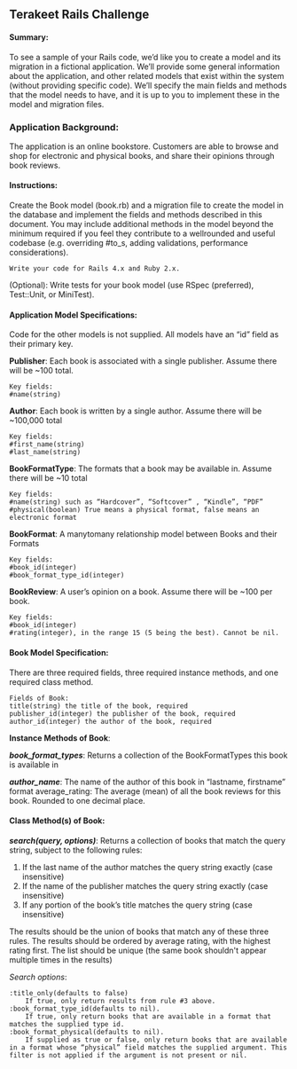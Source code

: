 ## Terakeet Rails Challenge

#### Summary:

To see a sample of your Rails code, we’d like you to create a model and its migration in a fictional application. We’ll provide some general information about the application, and other related models that exist within the system (without providing specific code). We’ll specify the main fields and methods that the model needs to have, and it is up to you to implement these in the model and migration files.

### Application Background:

The application is an online bookstore. Customers are able to browse and shop for electronic and physical books, and share their opinions through book reviews.

#### Instructions:

Create the Book model (book.rb) and a migration file to create the model in the database and implement the fields and methods described in this document. You may include additional methods in the model beyond the minimum required if you feel they contribute to a well­rounded and useful codebase (e.g. overriding #to_s, adding validations, performance considerations).

    Write your code for Rails 4.x and Ruby 2.x.
(Optional): Write tests for your book model (use RSpec (preferred), Test::Unit, or MiniTest).

#### Application Model Specifications:
Code for the other models is not supplied. All models have an “id” field as their primary key.

**Publisher**: Each book is associated with a single publisher. Assume there will be ~100 total.

    Key fields:
    #name(string)

**Author**: Each book is written by a single author. Assume there will be ~100,000 total

    Key fields:
    #first_name(string)
    #last_name(string)


**BookFormatType**: The formats that a book may be available in. Assume there will be ~10 total

    Key fields:
    #name(string) such as “Hardcover”, “Softcover” , “Kindle”, “PDF”
    #physical(boolean) True means a physical format, false means an electronic format

**BookFormat**: A many­to­many relationship model between Books and their Formats

    Key fields:
    #book_id(integer)
    #book_format_type_id(integer)

**BookReview**: A user’s opinion on a book. Assume there will be ~100 per book.

    Key fields:
    #book_id(integer)
    #rating(integer), in the range 1­5 (5 being the best). Cannot be nil.

#### Book Model Specification:

There are three required fields, three required instance methods, and one required class method.

    Fields of Book:
    title(string) the title of the book, required
    publisher_id(integer) the publisher of the book, required
    author_id(integer) the author of the book, required

**Instance Methods of Book**:

***book_format_types***: Returns a collection of the BookFormatTypes this book is available in

***author_name***: The name of the author of this book in “lastname, firstname” format average_rating: The average (mean) of all the book reviews for this book. Rounded to one decimal place.

#### Class Method(s) of Book:
***search(query, options)***:
Returns a collection of books that match the query string, subject to the following rules:
1. If the last name of the author matches the query string exactly (case insensitive)
2. If the name of the publisher matches the query string exactly (case insensitive)
3. If any portion of the book’s title matches the query string (case insensitive)

The results should be the union of books that match any of these three rules. The results should be ordered by average rating, with the highest rating first. The list should be unique (the same book shouldn't appear multiple times in the results)

*Search options*:

    :title_only(defaults to false)
        If true, only return results from rule #3 above.
    :book_format_type_id(defaults to nil).
        If true, only return books that are available in a format that matches the supplied type id.
    :book_format_physical(defaults to nil).
        If supplied as true or false, only return books that are available in a format whose “physical” field matches the supplied argument. This filter is not applied if the argument is not present or nil.
